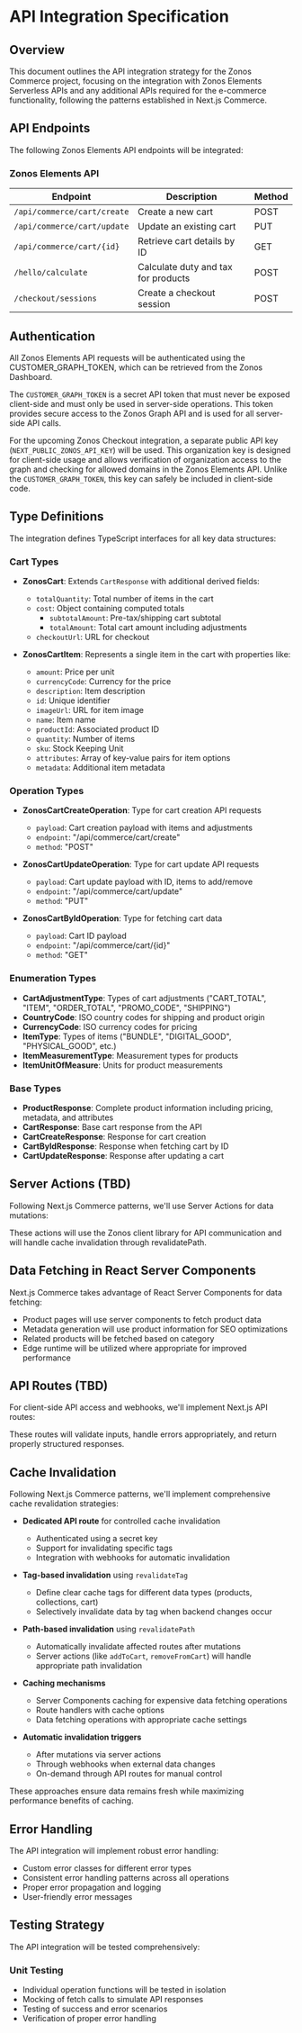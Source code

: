 # API Integration Specification

## Overview

This document outlines the API integration strategy for the Zonos Commerce project, focusing on the integration with Zonos Elements Serverless APIs and any additional APIs required for the e-commerce functionality, following the patterns established in Next.js Commerce.

## API Endpoints

The following Zonos Elements API endpoints will be integrated:

### Zonos Elements API

| Endpoint | Description | Method |
|----------|-------------|--------|
| `/api/commerce/cart/create` | Create a new cart | POST |
| `/api/commerce/cart/update` | Update an existing cart | PUT |
| `/api/commerce/cart/{id}` | Retrieve cart details by ID | GET |
| `/hello/calculate` | Calculate duty and tax for products | POST |
| `/checkout/sessions` | Create a checkout session | POST |

## Authentication

All Zonos Elements API requests will be authenticated using the CUSTOMER_GRAPH_TOKEN, which can be retrieved from the Zonos Dashboard.

The `CUSTOMER_GRAPH_TOKEN` is a secret API token that must never be exposed client-side and must only be used in server-side operations. This token provides secure access to the Zonos Graph API and is used for all server-side API calls.

For the upcoming Zonos Checkout integration, a separate public API key (`NEXT_PUBLIC_ZONOS_API_KEY`) will be used. This organization key is designed for client-side usage and allows verification of organization access to the graph and checking for allowed domains in the Zonos Elements API. Unlike the `CUSTOMER_GRAPH_TOKEN`, this key can safely be included in client-side code.

## Type Definitions

The integration defines TypeScript interfaces for all key data structures:

### Cart Types

- **ZonosCart**: Extends `CartResponse` with additional derived fields:
  - `totalQuantity`: Total number of items in the cart
  - `cost`: Object containing computed totals
    - `subtotalAmount`: Pre-tax/shipping cart subtotal
    - `totalAmount`: Total cart amount including adjustments
  - `checkoutUrl`: URL for checkout

- **ZonosCartItem**: Represents a single item in the cart with properties like:
  - `amount`: Price per unit
  - `currencyCode`: Currency for the price
  - `description`: Item description
  - `id`: Unique identifier
  - `imageUrl`: URL for item image
  - `name`: Item name
  - `productId`: Associated product ID
  - `quantity`: Number of items
  - `sku`: Stock Keeping Unit
  - `attributes`: Array of key-value pairs for item options
  - `metadata`: Additional item metadata

### Operation Types

- **ZonosCartCreateOperation**: Type for cart creation API requests
  - `payload`: Cart creation payload with items and adjustments
  - `endpoint`: "/api/commerce/cart/create"
  - `method`: "POST"

- **ZonosCartUpdateOperation**: Type for cart update API requests
  - `payload`: Cart update payload with ID, items to add/remove
  - `endpoint`: "/api/commerce/cart/update"
  - `method`: "PUT"

- **ZonosCartByIdOperation**: Type for fetching cart data
  - `payload`: Cart ID payload
  - `endpoint`: "/api/commerce/cart/{id}"
  - `method`: "GET"

### Enumeration Types

- **CartAdjustmentType**: Types of cart adjustments ("CART_TOTAL", "ITEM", "ORDER_TOTAL", "PROMO_CODE", "SHIPPING")
- **CountryCode**: ISO country codes for shipping and product origin
- **CurrencyCode**: ISO currency codes for pricing
- **ItemType**: Types of items ("BUNDLE", "DIGITAL_GOOD", "PHYSICAL_GOOD", etc.)
- **ItemMeasurementType**: Measurement types for products
- **ItemUnitOfMeasure**: Units for product measurements

### Base Types

- **ProductResponse**: Complete product information including pricing, metadata, and attributes
- **CartResponse**: Base cart response from the API
- **CartCreateResponse**: Response for cart creation
- **CartByIdResponse**: Response when fetching cart by ID
- **CartUpdateResponse**: Response after updating a cart

## Server Actions (TBD)

Following Next.js Commerce patterns, we'll use Server Actions for data mutations:

These actions will use the Zonos client library for API communication and will handle cache invalidation through revalidatePath.

## Data Fetching in React Server Components

Next.js Commerce takes advantage of React Server Components for data fetching:

- Product pages will use server components to fetch product data
- Metadata generation will use product information for SEO optimizations
- Related products will be fetched based on category
- Edge runtime will be utilized where appropriate for improved performance

## API Routes (TBD)

For client-side API access and webhooks, we'll implement Next.js API routes:

These routes will validate inputs, handle errors appropriately, and return properly structured responses.

## Cache Invalidation

Following Next.js Commerce patterns, we'll implement comprehensive cache revalidation strategies:

- **Dedicated API route** for controlled cache invalidation
  - Authenticated using a secret key
  - Support for invalidating specific tags
  - Integration with webhooks for automatic invalidation

- **Tag-based invalidation** using `revalidateTag`
  - Define clear cache tags for different data types (products, collections, cart)
  - Selectively invalidate data by tag when backend changes occur

- **Path-based invalidation** using `revalidatePath`
  - Automatically invalidate affected routes after mutations
  - Server actions (like `addToCart`, `removeFromCart`) will handle appropriate path invalidation

- **Caching mechanisms**
  - Server Components caching for expensive data fetching operations
  - Route handlers with cache options
  - Data fetching operations with appropriate cache settings

- **Automatic invalidation triggers**
  - After mutations via server actions
  - Through webhooks when external data changes
  - On-demand through API routes for manual control

These approaches ensure data remains fresh while maximizing performance benefits of caching.

## Error Handling

The API integration will implement robust error handling:

- Custom error classes for different error types
- Consistent error handling patterns across all operations
- Proper error propagation and logging
- User-friendly error messages

## Testing Strategy

The API integration will be tested comprehensively:

### Unit Testing

- Individual operation functions will be tested in isolation
- Mocking of fetch calls to simulate API responses
- Testing of success and error scenarios
- Verification of proper error handling